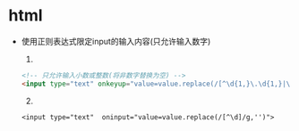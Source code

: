 # html
+ 使用正则表达式限定input的输入内容(只允许输入数字)

  1.
  ```html
  <!-- 只允许输入小数或整数(将非数字替换为空) -->
  <input type="text" onkeyup="value=value.replace(/[^\d{1,}\.\d{1,}|\d{1,}]/g,'')">
  ```
  
  2.
  ```
  <input type="text"  oninput="value=value.replace(/[^\d]/g,'')">
  ```
